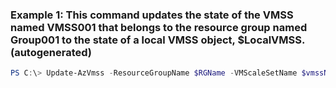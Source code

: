 ### Example 1: This command updates the state of the VMSS named VMSS001 that belongs to the resource group named Group001 to the state of a local VMSS object, $LocalVMSS. (autogenerated)
```powershell
PS C:\> Update-AzVmss -ResourceGroupName $RGName -VMScaleSetName $vmssName -VirtualMachineScaleSet $LocalVMSS
```

